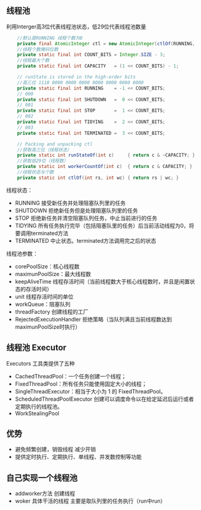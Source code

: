 ## 线程池

利用Interger高3位代表线程池状态，低29位代表线程池数量
```java
    //默认是RUNNING 线程个数为0
    private final AtomicInteger ctl = new AtomicInteger(ctlOf(RUNNING, 0));
    //线程个数掩码位数  
    private static final int COUNT_BITS = Integer.SIZE - 3;
    //线程最大个数    
    private static final int CAPACITY   = (1 << COUNT_BITS) - 1;

    // runState is stored in the high-order bits
    //高三位 1110 0000 0000 0000 0000 0000 0000 0000
    private static final int RUNNING    = -1 << COUNT_BITS;
    // 000
    private static final int SHUTDOWN   =  0 << COUNT_BITS;
    // 001
    private static final int STOP       =  1 << COUNT_BITS;
    // 002
    private static final int TIDYING    =  2 << COUNT_BITS;
    // 003
    private static final int TERMINATED =  3 << COUNT_BITS;

    // Packing and unpacking ctl
    //获取高三位（线程状态）
    private static int runStateOf(int c)     { return c & ~CAPACITY; }
    //获取低29位（线程数）
    private static int workerCountOf(int c)  { return c & CAPACITY; }
    //线程状态与个数
    private static int ctlOf(int rs, int wc) { return rs | wc; }
```

线程状态：
- RUNNING 接受新任务并处理阻塞队列里的任务
- SHUTDOWN  拒绝新任务但是处理阻塞队列里的任务
- STOP 拒绝新任务并清空阻塞队列任务，中止当前进行的任务
- TIDYING 所有任务执行完毕（包括阻塞队里的任务）后当前活动线程为0，将要调用terminated方法
- TERMINATED 中止状态。terminated方法调用完之后的状态

线程池参数：

- corePoolSize：核心线程数
- maximunPoolSize：最大线程数
- keepAliveTime  线程存活时间（当前线程数大于核心线程数时，并且是闲置状态的存活时间）
- unit 线程存活时间的单位
- workQueue：阻塞队列
- threadFactory 创建线程的工厂
- RejectedExecutionHandler 拒绝策略（当队列满且当前线程数达到maximunPoolSize时执行）

## 线程池 Executor

 Executors 工具类提供了五种

- CachedThreadPool：一个任务创建一个线程；
- FixedThreadPool：所有任务只能使用固定大小的线程；
- SingleThreadExecutor：相当于大小为 1 的 FixedThreadPool。
- ScheduledThreadPoolExecutor 创建可以调度命令以在给定延迟后运行或者定期执行的线程池。
- WorkStealingPool

## 优势

- 避免频繁创建，销毁线程 减少开销
- 提供定时执行、定期执行、单线程、并发数控制等功能

## 自己实现一个线程池

- addworker方法  创建线程
- woker 具体干活的线程 主要是取队列里的任务执行（run中run）